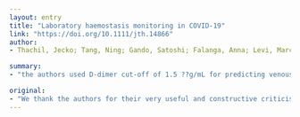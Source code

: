 ```yaml
---
layout: entry
title: "Laboratory haemostasis monitoring in COVID-19"
link: "https://doi.org/10.1111/jth.14866"
author:
- Thachil, Jecko; Tang, Ning; Gando, Satoshi; Falanga, Anna; Levi, Marcel; Clark, Cary; Iba, Toshiaki

summary:
- "the authors used D-dimer cut-off of 1.5 ??g/mL for predicting venous TE. They also showed sensitivity of 85.0% and specificity of 88.5% and negative predictive value of 94.7%. We still believe that the use of simple and easily available laboratory markers both at admission and whilst in the hospital is necessary in the management of COVID-19 patients."

original:
- "We thank the authors for their very useful and constructive criticisms about laboratory monitoring of haemostatic variables detailed in the ISTH guidance document for coagulopathy in COVID-19. We still believe that the use of simple and easily available laboratory markers both at admission and whilst in the hospital is necessary in the management of COVID-19 patients. Since the writing of this guidance and the letter from the experts being sent to us, there have been several reports of very high incidence of both arterial and venous thromboembolism (TE) in patients with COVID-19.1,2,3 In one report published in the Journal of Thrombosis and Haemostasis, the incidence of venous TE was 25%, some of whom died from this complication.2 Laboratory markers including D-dimer were relevant in these patients. The authors used D-dimer cut-off of 1.5 ??g/mL for predicting venous TE and demonstrated sensitivity of 85.0% and specificity of 88.5% and negative predictive value of 94.7%.2 They also suggested D-dimers may be used to monitor the effectiveness of anticoagulants although this practice is not universally accepted."
---
```


